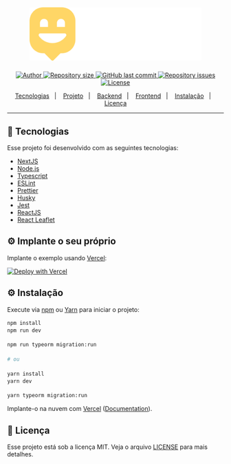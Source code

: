 <h1 align="center">
  <img alt="Happy" title="Happy" src=".github/logo.svg" width="400px" />
</h1>

<p align="center">
  <a href="https://github.com/osflash">
    <img alt="Author" src="https://img.shields.io/badge/author-OsFlash-7159c1">
  </a>
  <a href="https://github.com/osflash/NLW3-web">
    <img alt="Repository size" src="https://img.shields.io/github/repo-size/osflash/NLW3-web">
  </a>
  <a href="https://github.com/osflash/NLW3-web/commits/master">
    <img alt="GitHub last commit" src="https://img.shields.io/github/last-commit/osflash/NLW3-web">
  </a>
  <a href="https://github.com/osflash/NLW3-web/issues">
    <img alt="Repository issues" src="https://img.shields.io/github/issues/osflash/NLW3-web">
  </a>
  <a href="LICENSE.md">
    <img alt="License" src="https://img.shields.io/badge/license-MIT-brightgreen">
  <a>
</p>


<p align="center">
  <a href="#-tecnologias">Tecnologias</a>&nbsp;&nbsp;&nbsp;|&nbsp;&nbsp;&nbsp;
  <a href="#-projeto">Projeto</a>&nbsp;&nbsp;&nbsp;|&nbsp;&nbsp;&nbsp;
  <a href="#-backend">Backend</a>&nbsp;&nbsp;&nbsp;|&nbsp;&nbsp;&nbsp;
  <a href="#-frontend">Frontend</a>&nbsp;&nbsp;&nbsp;|&nbsp;&nbsp;&nbsp;
  <a href="#-instalação">Instalação</a>&nbsp;&nbsp;&nbsp;|&nbsp;&nbsp;&nbsp;
  <a href="#-licença">Licença</a>
</p>

---

## 🚀 Tecnologias

Esse projeto foi desenvolvido com as seguintes tecnologias:

- [NextJS](https://nextjs.org/)
- [Node.js](https://nodejs.org/en/)
- [Typescript](https://www.typescriptlang.org/)
- [ESLint](https://eslint.org/)
- [Prettier](https://prettier.io/)
- [Husky](https://github.com/typicode/husky)
- [Jest](https://jestjs.io/)
- [ReactJS](https://reactjs.org)
- [React Leaflet](https://react-leaflet.js.org/)

## ⚙ Implante o seu próprio

Implante o exemplo usando [Vercel](https://vercel.com):

[![Deploy with Vercel](https://vercel.com/button)](https://vercel.com/import/project?template=https://github.com/osflash/NLW3-web)

## ⚙ Instalação

Execute via [npm](https://docs.npmjs.com/cli/init) ou [Yarn](https://yarnpkg.com/lang/en/docs/cli/create/) para iniciar o projeto:

```bash
npm install
npm run dev

npm run typeorm migration:run

# ou

yarn install
yarn dev

yarn typeorm migration:run
```

Implante-o na nuvem com [Vercel](https://vercel.com/import?filter=next.js&utm_source=github&utm_medium=readme&utm_campaign=next-example) ([Documentation](https://nextjs.org/docs/deployment)).

## 🧾 Licença

Esse projeto está sob a licença MIT. Veja o arquivo [LICENSE](LICENSE.md) para mais detalhes.